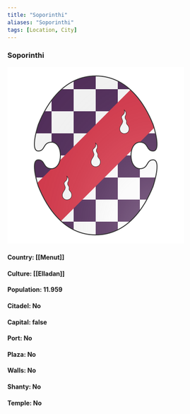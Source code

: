 ```yaml
---
title: "Soporinthi"
aliases: "Soporinthi"
tags: [Location, City]
---
```

### Soporinthi
![](attachment/7039060f2d3beb156e844793d950ca46.svg)

#### Country: [[Menut]]

#### Culture: [[Elladan]]

#### Population: 11.959

#### Citadel: No

#### Capital: false

#### Port: No

#### Plaza: No

#### Walls: No

#### Shanty: No

#### Temple: No

